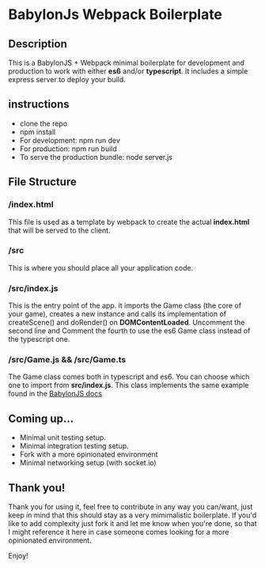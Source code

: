 # BabylonJs Webpack Boilerplate

## Description

This is a BabylonJS + Webpack minimal boilerplate for development and production to work with either **es6** and/or **typescript**. It includes a simple express server to deploy your build.

## instructions

- clone the repo
- npm install
- For development: npm run dev
- For production: npm run build
- To serve the production bundle: node server.js

## File Structure

### /index.html
This file is used as a template by webpack to create the actual **index.html** that will be served to the client.

### /src 
This is where you should place all your application code.

### /src/index.js
This is the entry point of the app. it imports the Game class (the core of your game), creates a new instance and calls its implementation of createScene() and doRender() on **DOMContentLoaded**. Uncomment the second line and Comment the fourth to use the es6 Game class instead of the typescript one.

### /src/Game.js && /src/Game.ts
The Game class comes both in typescript and es6. You can choose which one to import from **src/index.js**. This class implements the same example found in the [BabylonJS docs](https://doc.babylonjs.com/)

## Coming up...

- Minimal unit testing setup.
- Minimal integration testing setup.
- Fork with a more opinionated environment
- Minimal networking setup (with socket.io)

## Thank you!

Thank you for using it, feel free to contribute in any way you can/want, just keep in mind that this should stay as a very mimimalistic boilerplate. If you'd like to add complexity just fork it and let me know when you're done, so that I might reference it here in case someone comes looking for a more opinionated environment.

Enjoy!
